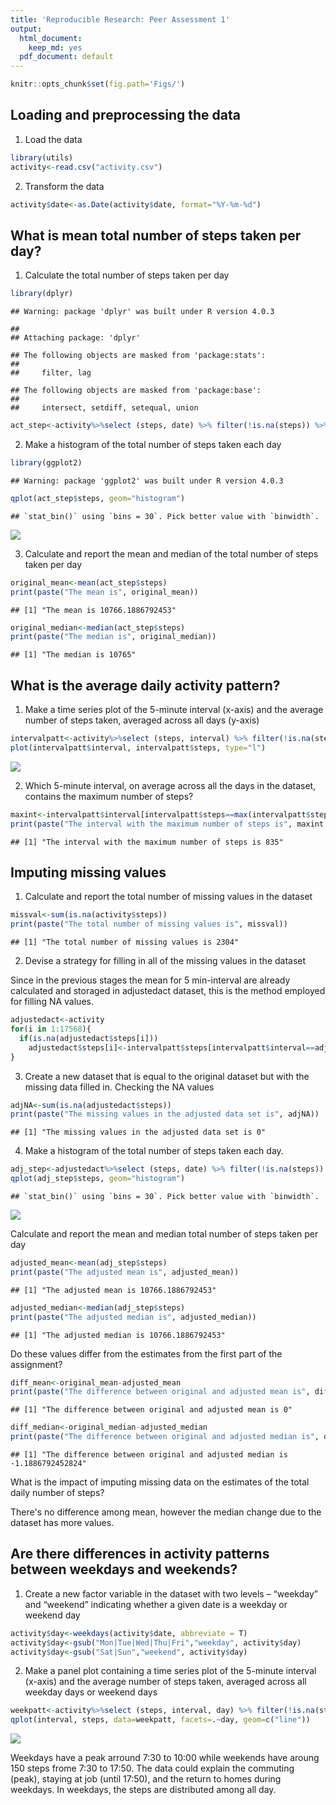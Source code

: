 ```yaml
---
title: 'Reproducible Research: Peer Assessment 1'
output:
  html_document: 
    keep_md: yes
  pdf_document: default
---
```



```r
knitr::opts_chunk$set(fig.path='Figs/')
```

## Loading and preprocessing the data
1. Load the data

```r
library(utils)
activity<-read.csv("activity.csv")
```
2. Transform the data

```r
activity$date<-as.Date(activity$date, format="%Y-%m-%d")
```


## What is mean total number of steps taken per day?
1. Calculate the total number of steps taken per day

```r
library(dplyr)
```

```
## Warning: package 'dplyr' was built under R version 4.0.3
```

```
## 
## Attaching package: 'dplyr'
```

```
## The following objects are masked from 'package:stats':
## 
##     filter, lag
```

```
## The following objects are masked from 'package:base':
## 
##     intersect, setdiff, setequal, union
```

```r
act_step<-activity%>%select (steps, date) %>% filter(!is.na(steps)) %>% group_by(date) %>% summarize_if(is.numeric, sum)
```

2. Make a histogram of the total number of steps taken each day

```r
library(ggplot2)
```

```
## Warning: package 'ggplot2' was built under R version 4.0.3
```

```r
qplot(act_step$steps, geom="histogram")
```

```
## `stat_bin()` using `bins = 30`. Pick better value with `binwidth`.
```

![](Figs/unnamed-chunk-4-1.png)<!-- -->


3. Calculate and report the mean and median of the total number of steps taken per day

```r
original_mean<-mean(act_step$steps)
print(paste("The mean is", original_mean))
```

```
## [1] "The mean is 10766.1886792453"
```

```r
original_median<-median(act_step$steps)
print(paste("The median is", original_median))
```

```
## [1] "The median is 10765"
```


## What is the average daily activity pattern?
1. Make a time series plot of the 5-minute interval (x-axis) and the average number of steps taken, averaged across all days (y-axis)

```r
intervalpatt<-activity%>%select (steps, interval) %>% filter(!is.na(steps)) %>% group_by(interval) %>% summarize_if(is.numeric, mean)
plot(intervalpatt$interval, intervalpatt$steps, type="l")
```

![](Figs/unnamed-chunk-6-1.png)<!-- -->

2. Which 5-minute interval, on average across all the days in the dataset, contains the maximum number of steps?

```r
maxint<-intervalpatt$interval[intervalpatt$steps==max(intervalpatt$steps)]
print(paste("The interval with the maximum number of steps is", maxint ))
```

```
## [1] "The interval with the maximum number of steps is 835"
```

## Imputing missing values
1. Calculate and report the total number of missing values in the dataset

```r
missval<-sum(is.na(activity$steps))
print(paste("The total number of missing values is", missval))
```

```
## [1] "The total number of missing values is 2304"
```

2. Devise a strategy for filling in all of the missing values in the dataset 

Since in the previous stages the mean for 5 min-interval are already calculated and storaged in adjustedact dataset, this is the method employed for filling NA values.

```r
adjustedact<-activity
for(i in 1:17568){
  if(is.na(adjustedact$steps[i]))
    adjustedact$steps[i]<-intervalpatt$steps[intervalpatt$interval==adjustedact$interval[i]]
}
```
3. Create a new dataset that is equal to the original dataset but with the missing data filled in.
Checking the NA values

```r
adjNA<-sum(is.na(adjustedact$steps))
print(paste("The missing values in the adjusted data set is", adjNA))
```

```
## [1] "The missing values in the adjusted data set is 0"
```

4. Make a histogram of the total number of steps taken each day.  

```r
adj_step<-adjustedact%>%select (steps, date) %>% filter(!is.na(steps)) %>% group_by(date) %>% summarize_if(is.numeric, sum)
qplot(adj_step$steps, geom="histogram")
```

```
## `stat_bin()` using `bins = 30`. Pick better value with `binwidth`.
```

![](Figs/unnamed-chunk-11-1.png)<!-- -->

Calculate and report the mean and median total number of steps taken per day

```r
adjusted_mean<-mean(adj_step$steps)
print(paste("The adjusted mean is", adjusted_mean))
```

```
## [1] "The adjusted mean is 10766.1886792453"
```

```r
adjusted_median<-median(adj_step$steps)
print(paste("The adjusted median is", adjusted_median))
```

```
## [1] "The adjusted median is 10766.1886792453"
```

Do these values differ from the estimates from the first part of the assignment?

```r
diff_mean<-original_mean-adjusted_mean
print(paste("The difference between original and adjusted mean is", diff_mean))
```

```
## [1] "The difference between original and adjusted mean is 0"
```

```r
diff_median<-original_median-adjusted_median
print(paste("The difference between original and adjusted median is", diff_median))
```

```
## [1] "The difference between original and adjusted median is -1.1886792452824"
```

What is the impact of imputing missing data on the estimates of the total daily number of steps?

There's no difference among mean, however the median change due to the dataset has more values.

## Are there differences in activity patterns between weekdays and weekends?
1. Create a new factor variable in the dataset with two levels – “weekday” and “weekend” indicating whether a given date is a weekday or weekend day

```r
activity$day<-weekdays(activity$date, abbreviate = T)
activity$day<-gsub("Mon|Tue|Wed|Thu|Fri","weekday", activity$day)
activity$day<-gsub("Sat|Sun","weekend", activity$day)
```
2. Make a panel plot containing a time series plot of the 5-minute interval (x-axis) and the average number of steps taken, averaged across all weekday days or weekend days

```r
weekpatt<-activity%>%select (steps, interval, day) %>% filter(!is.na(steps)) %>% filter(!is.na(steps)) %>% group_by(interval, day) %>% summarize_if(is.numeric, mean)
qplot(interval, steps, data=weekpatt, facets=.~day, geom=c("line"))
```

![](Figs/unnamed-chunk-15-1.png)<!-- -->

Weekdays have a peak arround 7:30 to 10:00 while weekends have aroung 150 steps frome 7:30 to 17:50.  The data could explain the commuting (peak), staying at job (until 17:50), and the return to homes during weekdays.  In weekdays, the steps are distributed among all day.
